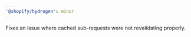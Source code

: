 ```yaml
---
'@shopify/hydrogen': minor
---
```


Fixes an issue where cached sub-requests were not revalidating properly.
